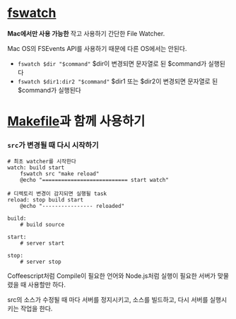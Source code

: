 # [fswatch]

**Mac에서만 사용 가능한** 작고 사용하기 간단한 File Watcher.

Mac OS의 FSEvents API를 사용하기 때문에 다른 OS에서는 안된다.

- `fswatch $dir "$command"` $dir이 변경되면 문자열로 된 $command가 실행된다
- `fswatch $dir1:dir2 "$command"` $dir1 또는 $dir2이 변경되면 문자열로 된 $command가 실행된다

# [Makefile]과 함께 사용하기

### `src`가 변경될 때 다시 시작하기

	# 최초 watcher를 시작한다
	watch: build start
		fswatch src "make reload"
		@echo "=========================== start watch"

	# 디렉토리 변경이 감지되면 실행될 task
	reload: stop build start
		@echo "---------------- reloaded"

	build:
		# build source

	start:
		# server start

	stop:
		# server stop

Coffeescript처럼 Compile이 필요한 언어와 Node.js처럼 실행이 필요한 서버가 맞물렸을 때 사용할만 하다.

src의 소스가 수정될 때 마다 서버를 정지시키고, 소스를 빌드하고, 다시 서버를 실행시키는 작업을 한다.

[fswatch]: https://github.com/alandipert/fswatch
[Makefile]: ../Shell/make.md